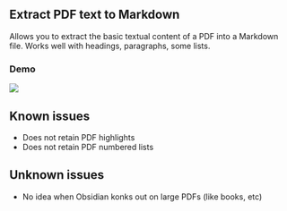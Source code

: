 ## Extract PDF text to Markdown

Allows you to extract the basic textual content of a PDF into a Markdown file. Works well with headings, paragraphs, some lists.

### Demo

![](https://github.com/akaalias/extract-pdf-obsidian/blob/main/demo.gif?raw=true)

## Known issues
- Does not retain PDF highlights
- Does not retain PDF numbered lists

## Unknown issues
- No idea when Obsidian konks out on large PDFs (like books, etc)
